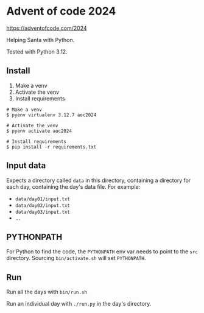 # Advent of code 2024

<https://adventofcode.com/2024>

Helping Santa with Python.

Tested with Python 3.12.

## Install

1. Make a venv
2. Activate the venv
3. Install requirements

```shell
# Make a venv
$ pyenv virtualenv 3.12.7 aoc2024

# Activate the venv
$ pyenv activate aoc2024

# Install requirements
$ pip install -r requirements.txt
```

## Input data

Expects a directory called `data` in this directory, containing a directory for each day, containing the day's data file. For example:

- `data/day01/input.txt`
- `data/day02/input.txt`
- `data/day03/input.txt`
- ...

## PYTHONPATH

For Python to find the code, the `PYTHONPATH` env var needs to point to the `src` directory. Sourcing `bin/activate.sh` will set `PYTHONPATH`.

## Run

Run all the days with `bin/run.sh`

Run an individual day with `./run.py` in the day's directory.
